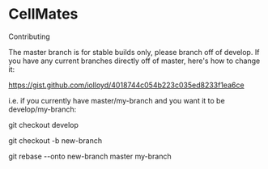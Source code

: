 # CellMates

Contributing

The master branch is for stable builds only, please branch off of develop. 
If you have any current branches directly off of master, here's how to change it:

https://gist.github.com/iolloyd/4018744c054b223c035ed8233f1ea6ce <br />

i.e.
if you currently have master/my-branch and you want it to be develop/my-branch:

git checkout develop

git checkout -b new-branch

git rebase --onto new-branch master my-branch


